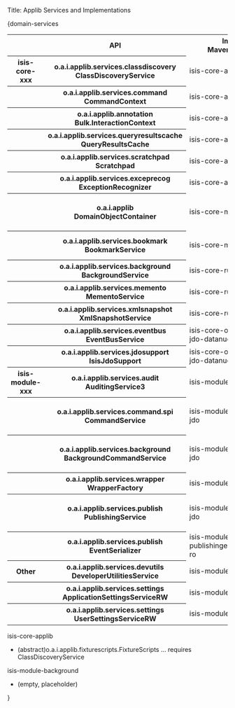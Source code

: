 Title: Applib Services and Implementations

{domain-services


<table  class="table table-striped table-bordered table-condensed">
<tr class="heading">
    <th class="heading">&nbsp;</th>
    <th class="heading">API</th>
    <th class="heading">Impl'n<br/>Maven Module</th>
    <th class="heading">Impl'n<br/>Class</th>
    <th class="heading">@DomainService?</th>
    <th class="heading">@RequestScoped?</th>
    <th class="heading">Depends on</th>
    <th class="heading">Notes</th>
</tr>
<tr>
    <th class="heading">isis-core-xxx</th>
    <th class="heading">o.a.i.applib.services.classdiscovery<br/>ClassDiscoveryService</th>
    <td>isis-core-applib</td>
    <td>ClassDiscoveryServiceUsingReflections</td>
    <td>No; register in isis.properties</td>
    <td>No</td>
    <td></td>
    <td>requires org.reflections as dependency</td>
</tr>
<tr>
    <th>&nbsp;</th>
    <th class="heading">o.a.i.applib.services.command<br/>CommandContext</th>
    <td>isis-core-applib</td>
    <td>CommandContext</td>
    <td>Yes; auto-registered</td>
    <td>Yes</td>
    <td></td>
    <td>API is also a concrete class</td>
</tr>
<tr>
    <th>&nbsp;</th>
    <th class="heading">o.a.i.applib.annotation<br/>Bulk.InteractionContext</th>
    <td>isis-core-applib</td>
    <td>Bulk.InteractionContext</td>
    <td>Yes; auto-registered</td>
    <td>Yes</td>
    <td></td>
    <td>API is also a concrete class</td>
</tr>
<tr>
    <th>&nbsp;</th>
    <th class="heading">o.a.i.applib.services.queryresultscache<br/>QueryResultsCache</th>
    <td>isis-core-applib</td>
    <td>QueryResultsCache</td>
    <td>Yes; auto-registered</td>
    <td>Yes</td>
    <td></td>
    <td>API is also a concrete class</td>
</tr>
<tr>
    <th>&nbsp;</th>
    <th class="heading">o.a.i.applib.services.scratchpad<br/>Scratchpad</th>
    <td>isis-core-applib</td>
    <td>Scratchpad</td>
    <td>Yes; auto-registered</td>
    <td>Yes</td>
    <td></td>
    <td>API is also a concrete class</td>
</tr>
<tr>
    <th>&nbsp;</th>
    <th class="heading">o.a.i.applib.services.exceprecog<br/>ExceptionRecognizer</th>
    <td>isis-core-applib</td>
    <td>ExceptionRecognizerCompositeForJdoObjectStore</td>
    <td>No; register in isis.properties</td>
    <td></td>
    <td></td>
    <td>Extensible using composite pattern if required</td>
</tr>
<tr>
    <th>&nbsp;</th>
    <th class="heading">o.a.i.applib<br/>DomainObjectContainer</th>
    <td>isis-core-metamodel</td>
    <td>DomainObjectContainerDefault</td>
    <td>No, but automatically registered as a 'special case'</td>
    <td></td>
    <td></td>
    <td></td>
</tr>
<tr>
    <th>&nbsp;</th>
    <th class="heading">o.a.i.applib.services.bookmark<br/>BookmarkService</th>
    <td>isis-core-metamodel</td>
    <td>BookmarkServiceDefault</td>
    <td>Yes; auto-registered</td>
    <td></td>
    <td></td>
    <td>related service: BookmarkHolderActionContributions, BookmarkHolderAssociationContributions</td>
</tr>
<tr>
    <th>&nbsp;</th>
    <th class="heading">o.a.i.applib.services.background<br/>BackgroundService</th>
    <td>isis-core-runtime</td>
    <td>BackgroundServiceDefault</td>
    <td>No; register in isis.properties</td>
    <td></td>
    <td></td>
    <td>Not automatically registered because of its dependencies</td>
</tr>
<tr>
    <th>&nbsp;</th>
    <th class="heading">o.a.i.applib.services.memento<br/>MementoService</th>
    <td>isis-core-runtime</td>
    <td>MementoServiceDefault</td>
    <td>Yes; auto-registered</td>
    <td></td>
    <td></td>
    <td></td>
</tr>
<tr>
    <th>&nbsp;</th>
    <th class="heading">o.a.i.applib.services.xmlsnapshot<br/>XmlSnapshotService</th>
    <td>isis-core-runtime</td>
    <td>XmlSnapshotServiceDefault</td>
    <td>Yes; auto-registered</td>
    <td></td>
    <td></td>
    <td></td>
</tr>
<tr>
    <th>&nbsp;</th>
    <th class="heading">o.a.i.applib.services.eventbus<br/>EventBusService</th>
    <td>isis-core-objectstore-jdo-datanucleus</td>
    <td>EventBusServiceJdo</td>
    <td>Yes; auto-registered</td>
    <td></td>
    <td></td>
    <td></td>
</tr>
<tr>
    <th>&nbsp;</th>
    <th class="heading">o.a.i.applib.services.jdosupport<br/>IsisJdoSupport</th>
    <td>isis-core-objectstore-jdo-datanucleus</td>
    <td>IsisJdoSupportImpl</td>
    <td>Yes; auto-registered</td>
    <td></td>
    <td></td>
    <td></td>
</tr>
<tr>
    <th class="heading">isis-module-xxx</th>
    <th class="heading">o.a.i.applib.services.audit<br/>AuditingService3</th>
    <td>isis-module-audit-jdo</td>
    <td>AuditingServiceJdo</td>
    <td>No, but see notes</td>
    <td></td>
    <td></td>
    <td>AuditingServiceJdoContributions, AuditingServiceJdoRepository (@DomainService)</td>
</tr>
<tr>
    <th>&nbsp;</th>
    <th class="heading">o.a.i.applib.services.command.spi<br/>CommandService</th>
    <td>isis-module-command-jdo</td>
    <td>CommandServiceJdo</td>
    <td>Yes; auto-registered</td>
    <td></td>
    <td></td>
    <td>related services: CommandServiceJdoContributions, CommandServiceJdoRepository (@DomainService)
</td>
</tr>
<tr>
    <th>&nbsp;</th>
    <th class="heading">o.a.i.applib.services.background<br/>BackgroundCommandService</th>
    <td>isis-module-command-jdo</td>
    <td>BackgroundCommandServiceJdo</td>
    <td>Yes; auto-registered</td>
    <td></td>
    <td></td>
    <td>related services: BackgroundCommandServiceJdoContributions, BackgroundCommandServiceJdoRepository (@DomainService)</td>
</tr>
<tr>
    <th>&nbsp;</th>
    <th class="heading">o.a.i.applib.services.wrapper<br/>WrapperFactory</th>
    <td>isis-module-wrapper</td>
    <td>WrapperFactoryDefault</td>
    <td>Yes; auto-registered</td>
    <td></td>
    <td></td>
    <td></td>
</tr>

<tr>
    <th>&nbsp;</th>
    <th class="heading">o.a.i.applib.services.publish<br/>PublishingService</th>
    <td>isis-module-publishing-jdo</td>
    <td>PublishingServiceJdo</td>
    <td></td>
    <td></td>
    <td></td>
    <td>related services: PublishingServiceJdoContributions, PublishingServiceJdoRepository (@DomainService)</td>
</tr>
<tr>
    <th>&nbsp;</th>
    <th class="heading">o.a.i.applib.services.publish<br/>EventSerializer</th>
    <td>isis-module-publishingeventserializer-ro</td>
    <td>RestfulObjectsSpecEventSerializer</td>
    <td>Yes; auto-registered</td>
    <td></td>
    <td></td>
    <td></td>
</tr>
<tr>
    <th class="heading">Other</th>
    <th class="heading">o.a.i.applib.services.devutils<br/>DeveloperUtilitiesService</th>
    <td>isis-module-devutils</td>
    <td>DeveloperUtilitiesServiceDefault</td>
    <td></td>
    <td></td>
    <td></td>
    <td></td>
</tr>
<tr>
    <th>&nbsp;</th>
    <th class="heading">o.a.i.applib.services.settings<br/>ApplicationSettingsServiceRW</th>
    <td>isis-module-settings</td>
    <td>ApplicationSettingsServiceJdo</td>
    <td></td>
    <td></td>
    <td></td>
    <td></td>
</tr>
<tr>
    <th>&nbsp;</th>
    <th class="heading">o.a.i.applib.services.settings<br/>UserSettingsServiceRW</th>
    <td>isis-module-settings</td>
    <td>UserSettingsServiceJdo</td>
    <td></td>
    <td></td>
    <td></td>
    <td></td>
</tr>
</table>
    

isis-core-applib

* (abstract)o.a.i.applib.fixturescripts.FixtureScripts ... requires ClassDiscoveryService


    
isis-module-background

* (empty, placeholder) 




}
